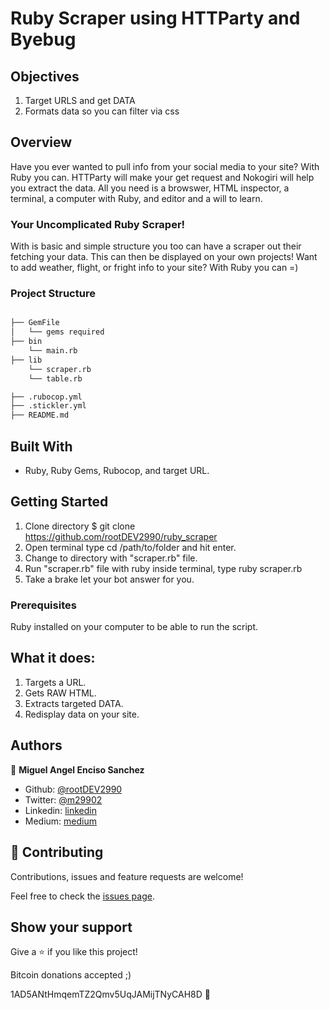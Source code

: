 # Ruby Scraper using HTTParty and Byebug

## Objectives

1. Target URLS and get DATA
2. Formats data so you can filter via css

## Overview

Have you ever wanted to pull info from your social media to your site? With Ruby you can. HTTParty will make your get request and Nokogiri will help you extract the data. All you need is a browswer, HTML inspector, a terminal, a computer with Ruby, and editor and a will to learn.

### Your Uncomplicated Ruby Scraper!

With is basic and simple structure you too can have a scraper out their fetching your data. This can then be displayed on your own projects! Want to add weather, flight, or fright info to your site? With Ruby you can =)

### Project Structure

```bash

├── GemFile
│   └── gems required
├── bin
    └── main.rb
├── lib
    └── scraper.rb
    └── table.rb

├── .rubocop.yml
├── .stickler.yml
├── README.md

```

## Built With

- Ruby, Ruby Gems, Rubocop, and target URL.

## Getting Started

1. Clone directory $ git clone https://github.com/rootDEV2990/ruby_scraper
2. Open terminal type cd /path/to/folder and hit enter.
3. Change to directory with "scraper.rb" file.
4. Run "scraper.rb" file with ruby inside terminal, type ruby scraper.rb
5. Take a brake let your bot answer for you.

### Prerequisites

Ruby installed on your computer to be able to run the script.

## What it does:

1. Targets a URL.
2. Gets RAW HTML.
3. Extracts targeted DATA.
4. Redisplay data on your site.


## Authors

👤 **Miguel Angel Enciso Sanchez**

- Github: [@rootDEV2990](https://github.com/rootDEV2990)
- Twitter: [@m29902](https://twitter.com/m29902)
- Linkedin: [linkedin](https://www.linkedin.com/in/miguel-enciso-6474741a1/)
- Medium: [medium](https://medium.com/@website.dev)

## 🤝 Contributing

Contributions, issues and feature requests are welcome!

Feel free to check the [issues page](issues/).

## Show your support

Give a ⭐️ if you like this project!

Bitcoin donations accepted ;)

1AD5ANtHmqemTZ2Qmv5UqJAMijTNyCAH8D 🚀
